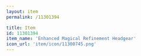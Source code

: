 ```yaml
---
layout: item
permalink: /11301394

title: Item
id: 11301394
item_name: 'Enhanced Magical Refinement Headgear'
icon_url: 'item/icon/11300745.png'
---
```

